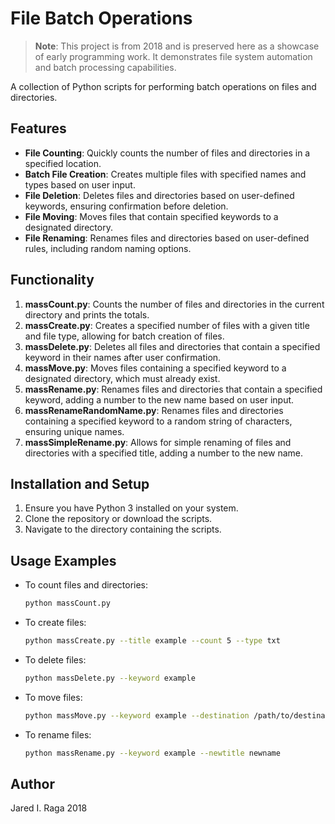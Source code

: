# File Batch Operations

> **Note**: This project is from 2018 and is preserved here as a showcase of early programming work. It demonstrates file system automation and batch processing capabilities.

A collection of Python scripts for performing batch operations on files and directories.

## Features
- **File Counting**: Quickly counts the number of files and directories in a specified location.
- **Batch File Creation**: Creates multiple files with specified names and types based on user input.
- **File Deletion**: Deletes files and directories based on user-defined keywords, ensuring confirmation before deletion.
- **File Moving**: Moves files that contain specified keywords to a designated directory.
- **File Renaming**: Renames files and directories based on user-defined rules, including random naming options.

## Functionality
1. **massCount.py**: Counts the number of files and directories in the current directory and prints the totals.
2. **massCreate.py**: Creates a specified number of files with a given title and file type, allowing for batch creation of files.
3. **massDelete.py**: Deletes all files and directories that contain a specified keyword in their names after user confirmation.
4. **massMove.py**: Moves files containing a specified keyword to a designated directory, which must already exist.
5. **massRename.py**: Renames files and directories that contain a specified keyword, adding a number to the new name based on user input.
6. **massRenameRandomName.py**: Renames files and directories containing a specified keyword to a random string of characters, ensuring unique names.
7. **massSimpleRename.py**: Allows for simple renaming of files and directories with a specified title, adding a number to the new name.

## Installation and Setup
1. Ensure you have Python 3 installed on your system.
2. Clone the repository or download the scripts.
3. Navigate to the directory containing the scripts.

## Usage Examples
- To count files and directories:
  ```bash
  python massCount.py
  ```
- To create files:
  ```bash
  python massCreate.py --title example --count 5 --type txt
  ```
- To delete files:
  ```bash
  python massDelete.py --keyword example
  ```
- To move files:
  ```bash
  python massMove.py --keyword example --destination /path/to/destination
  ```
- To rename files:
  ```bash
  python massRename.py --keyword example --newtitle newname
  ```

## Author

Jared I. Raga 2018

